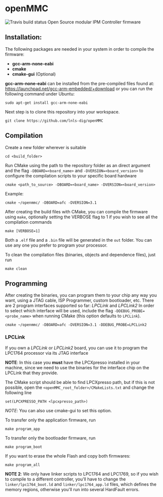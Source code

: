 # openMMC
![Travis build status](https://travis-ci.org/lnls-dig/openMMC.svg?branch=master)
Open Source modular IPM Controller firmware

## Installation:
The following packages are needed in your system in order to compile the firmware:
- **gcc-arm-none-eabi**
- **cmake**
- **cmake-gui** (Optional)

**gcc-arm-none-eabi** can be installed from the pre-compiled files found at: https://launchpad.net/gcc-arm-embedded/+download
or you can run the following command under Ubuntu:

    sudo apt-get install gcc-arm-none-eabi

Next step is to clone this repository into your workspace.

	git clone https://github.com/lnls-dig/openMMC

## Compilation

Create a new folder wherever is suitable

	cd <build_folder>

Run CMake using the path to the repository folder as an direct argument and the flag `-DBOARD=<board_name>` and `-DVERSION=<board_version>` to configure the compilation scripts to your specific board hardware

	cmake <path_to_source> -DBOARD=<board_name> -DVERSION=<board_version>

Example:

	cmake ~/openmmc/ -DBOARD=afc -DVERSION=3.1

After creating the build files with CMake, you can compile the firmware using `make`, optionally setting the VERBOSE flag to 1 if you wish to see all the compilation commands

	make [VERBOSE=1]

Both a `.elf` file and a `.bin` file will be generated in the `out` folder. You can use any one you prefer to program your processor.

To clean the compilation files (binaries, objects and dependence files), just run

    make clean

## Programming
After creating the binaries, you can program them to your chip any way you want, using a JTAG cable, ISP Programmer, custom bootloader, etc.
There are 2 program interfaces supported so far: *LPCLink* and *LPCLink2*
In order to select which interface will be used, include the flag `-DDEBUG_PROBE=<probe_name>` when running CMake (this option defaults to `LPCLink`).

	cmake ~/openmmc/ -DBOARD=afc -DVERSION=3.1 -DDEBUG_PROBE=LPCLink2


### LPCLink
If you own a *LPCLink* or *LPCLink2* board, you can use it to program the LPC1764 processor via its JTAG interface

**NOTE**: In this case you **must** have the LPCXpresso installed in your machine, since we need to use the binaries for the interface chip on the LPCLink that they provide.

The CMake script should be able to find LPCXpresso path, but if this is not possible, open the `<openMMC_root_folder>/CMakeLists.txt` and change the following line

	set(LPCXPRESSO_PATH <lpcxpresso_path>)

*NOTE*: You can also use cmake-gui to set this option.

To transfer only the application firmware, run

    make program_app

To transfer only the bootloader firmware, run

	make program_boot

If you want to erase the whole Flash and copy both firmwares:

	make program_all

**NOTE 2**: We only have linker scripts to LPC1764 and LPC1769, so if you wish to compile to a different controller, you'll have to change the `linker/lpc1764_boot.ld` and `linker/lpc1764_app.ld` files, which defines the memory regions, otherwise you'll run into several HardFault errors.

